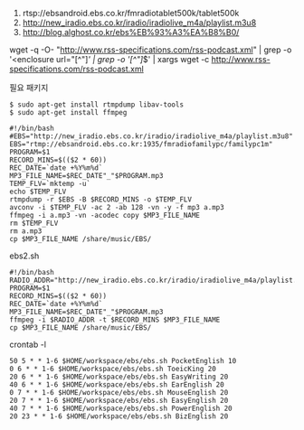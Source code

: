 1. rtsp://ebsandroid.ebs.co.kr/fmradiotablet500k/tablet500k
2. http://new_iradio.ebs.co.kr/iradio/iradiolive_m4a/playlist.m3u8
3. http://blog.alghost.co.kr/ebs%EB%93%A3%EA%B8%B0/

wget -q -O- "http://www.rss-specifications.com/rss-podcast.xml" | grep -o '<enclosure url="[^"]*' | grep -o '[^"]*$' | xargs wget -c
http://www.rss-specifications.com/rss-podcast.xml

필요 패키지
```
$ sudo apt-get install rtmpdump libav-tools
$ sudo apt-get install ffmpeg
```

```
#!/bin/bash
#EBS="http://new_iradio.ebs.co.kr/iradio/iradiolive_m4a/playlist.m3u8"
EBS="rtmp://ebsandroid.ebs.co.kr:1935/fmradiofamilypc/familypc1m"
PROGRAM=$1
RECORD_MINS=$(($2 * 60))
REC_DATE=`date +%Y%m%d`
MP3_FILE_NAME=$REC_DATE"_"$PROGRAM.mp3
TEMP_FLV=`mktemp -u`
echo $TEMP_FLV
rtmpdump -r $EBS -B $RECORD_MINS -o $TEMP_FLV
avconv -i $TEMP_FLV -ac 2 -ab 128 -vn -y -f mp3 a.mp3
ffmpeg -i a.mp3 -vn -acodec copy $MP3_FILE_NAME
rm $TEMP_FLV
rm a.mp3
cp $MP3_FILE_NAME /share/music/EBS/
```


ebs2.sh

```
#!/bin/bash
RADIO_ADDR="http://new_iradio.ebs.co.kr/iradio/iradiolive_m4a/playlist.m3u8"
PROGRAM=$1
RECORD_MINS=$(($2 * 60))
REC_DATE=`date +%Y%m%d`
MP3_FILE_NAME=$REC_DATE"_"$PROGRAM.mp3
ffmpeg -i $RADIO_ADDR -t $RECORD_MINS $MP3_FILE_NAME
cp $MP3_FILE_NAME /share/music/EBS/
```

crontab -l

```
50 5 * * 1-6 $HOME/workspace/ebs/ebs.sh PocketEnglish 10
0 6 * * 1-6 $HOME/workspace/ebs/ebs.sh ToeicKing 20
20 6 * * 1-6 $HOME/workspace/ebs/ebs.sh EasyWriting 20
40 6 * * 1-6 $HOME/workspace/ebs/ebs.sh EarEnglish 20
0 7 * * 1-6 $HOME/workspace/ebs/ebs.sh MouseEnglish 20
20 7 * * 1-6 $HOME/workspace/ebs/ebs.sh EasyEnglish 20
40 7 * * 1-6 $HOME/workspace/ebs/ebs.sh PowerEnglish 20
20 23 * * 1-6 $HOME/workspace/ebs/ebs.sh BizEnglish 20
```
